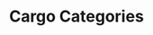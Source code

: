 ---
layout: internal/cargo_categories
title: Cargo Categories
permalink: /cargo-categories/
hero: "/img/content/hero/iStock_11752432_LARGE_CountryTripleRoadTrain.jpg"
---